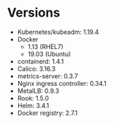 # Versions

* Kubernetes/kubeadm: 1.19.4
* Docker
    * 1.13 (RHEL7)
    * 19.03 (Ubuntu)
* containerd: 1.4.1
* Calico: 3.16.3
* metrics-server: 0.3.7 
* Nginx ingress controller: 0.34.1
* MetalLB: 0.9.3
* Rook: 1.5.0
* Helm: 3.4.1
* Docker registry: 2.7.1
